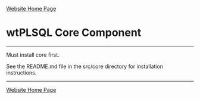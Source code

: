 [Website Home Page](README.md)

# wtPLSQL Core Component

---
Must install core first.

See the README.md file in the src/core directory for installation instructions.

---
[Website Home Page](README.md)
